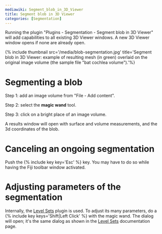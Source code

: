 ```yaml
---
mediawiki: Segment_blob_in_3D_Viewer
title: Segment blob in 3D Viewer
categories: [Segmentation]
---
```


Running the plugin "Plugins - Segmentation - Segment blob in 3D Viewer" will add capabilities to all existing 3D Viewer windows. A new 3D Viewer window opens if none are already open.

{% include thumbnail src='/media/blob-segmentation.jpg' title='Segment blob in 3D Viewer: example of resulting mesh (in green) overlaid on the original image volume (the sample file "bat cochlea volume").'%}

# Segmenting a blob

Step 1: add an image volume from "File - Add content".

Step 2: select the **magic wand** tool.

Step 3: click on a bright place of an image volume.

A results window will open with surface and volume measurements, and the 3d coordinates of the blob.

# Canceling an ongoing segmentation

Push the {% include key key='Esc' %} key. You may have to do so while having the Fiji toolbar window activated.

# Adjusting parameters of the segmentation

Internally, the [Level Sets](/plugins/level-sets) plugin is used. To adjust its many parameters, do a {% include key keys='Shift|Left Click' %} with the magic wand. The dialog will open; it's the same dialog as shown in the [Level Sets](/plugins/level-sets) documentation page.

 
